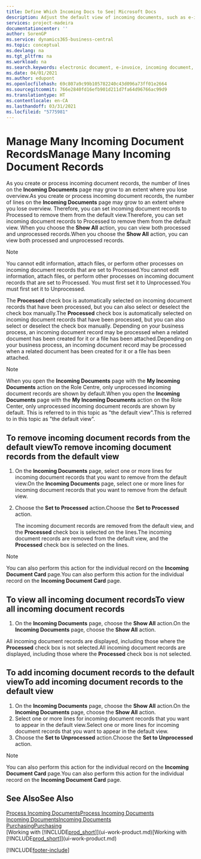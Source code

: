 ```yaml
---
title: Define Which Incoming Docs to See| Microsoft Docs
description: Adjust the default view of incoming documents, such as e-invoices, to improve your overview of processed and unprocessed records.
services: project-madeira
documentationcenter: ''
author: SorenGP
ms.service: dynamics365-business-central
ms.topic: conceptual
ms.devlang: na
ms.tgt_pltfrm: na
ms.workload: na
ms.search.keywords: electronic document, e-invoice, incoming document, OCR, ecommerce, document exchange, import invoice
ms.date: 04/01/2021
ms.author: edupont
ms.openlocfilehash: 69c807a9c99b105782240c43d096a73ff01e2664
ms.sourcegitcommit: 766e2840fd16efb901d211d7fa64d96766ac99d9
ms.translationtype: HT
ms.contentlocale: en-CA
ms.lasthandoff: 03/31/2021
ms.locfileid: "5775981"
---
```

# <a name="manage-many-incoming-document-records"></a><span data-ttu-id="0f00c-103">Manage Many Incoming Document Records</span><span class="sxs-lookup"><span data-stu-id="0f00c-103">Manage Many Incoming Document Records</span></span>
<span data-ttu-id="0f00c-104">As you create or process incoming document records, the number of lines on the **Incoming Documents** page may grow to an extent where you lose overview.</span><span class="sxs-lookup"><span data-stu-id="0f00c-104">As you create or process incoming document records, the number of lines on the **Incoming Documents** page may grow to an extent where you lose overview.</span></span> <span data-ttu-id="0f00c-105">Therefore, you can set incoming document records to Processed to remove them from the default view.</span><span class="sxs-lookup"><span data-stu-id="0f00c-105">Therefore, you can set incoming document records to Processed to remove them from the default view.</span></span> <span data-ttu-id="0f00c-106">When you choose the **Show All** action, you can view both processed and unprocessed records.</span><span class="sxs-lookup"><span data-stu-id="0f00c-106">When you choose the **Show All** action, you can view both processed and unprocessed records.</span></span>

> [!NOTE]  
>   <span data-ttu-id="0f00c-107">You cannot edit information, attach files, or perform other processes on incoming document records that are set to Processed.</span><span class="sxs-lookup"><span data-stu-id="0f00c-107">You cannot edit information, attach files, or perform other processes on incoming document records that are set to Processed.</span></span> <span data-ttu-id="0f00c-108">You must first set it to Unprocessed.</span><span class="sxs-lookup"><span data-stu-id="0f00c-108">You must first set it to Unprocessed.</span></span>

<span data-ttu-id="0f00c-109">The **Processed** check box is automatically selected on incoming document records that have been processed, but you can also select or deselect the check box manually.</span><span class="sxs-lookup"><span data-stu-id="0f00c-109">The **Processed** check box is automatically selected on incoming document records that have been processed, but you can also select or deselect the check box manually.</span></span> <span data-ttu-id="0f00c-110">Depending on your business process, an incoming document record may be processed when a related document has been created for it or a file has been attached.</span><span class="sxs-lookup"><span data-stu-id="0f00c-110">Depending on your business process, an incoming document record may be processed when a related document has been created for it or a file has been attached.</span></span>

> [!NOTE]  
>   <span data-ttu-id="0f00c-111">When you open the **Incoming Documents** page with the **My Incoming Documents** action on the Role Centre, only unprocessed incoming document records are shown by default.</span><span class="sxs-lookup"><span data-stu-id="0f00c-111">When you open the **Incoming Documents** page with the **My Incoming Documents** action on the Role Center, only unprocessed incoming document records are shown by default.</span></span> <span data-ttu-id="0f00c-112">This is referred to in this topic as "the default view".</span><span class="sxs-lookup"><span data-stu-id="0f00c-112">This is referred to in this topic as "the default view".</span></span>

## <a name="to-remove-incoming-document-records-from-the-default-view"></a><span data-ttu-id="0f00c-113">To remove incoming document records from the default view</span><span class="sxs-lookup"><span data-stu-id="0f00c-113">To remove incoming document records from the default view</span></span>
1. <span data-ttu-id="0f00c-114">On the **Incoming Documents** page, select one or more lines for incoming document records that you want to remove from the default view.</span><span class="sxs-lookup"><span data-stu-id="0f00c-114">On the **Incoming Documents** page, select one or more lines for incoming document records that you want to remove from the default view.</span></span>
2. <span data-ttu-id="0f00c-115">Choose the **Set to Processed** action.</span><span class="sxs-lookup"><span data-stu-id="0f00c-115">Choose the **Set to Processed** action.</span></span>

    <span data-ttu-id="0f00c-116">The incoming document records are removed from the default view, and the **Processed** check box is selected on the lines.</span><span class="sxs-lookup"><span data-stu-id="0f00c-116">The incoming document records are removed from the default view, and the **Processed** check box is selected on the lines.</span></span>

> [!NOTE]  
>   <span data-ttu-id="0f00c-117">You can also perform this action for the individual record on the **Incoming Document Card** page.</span><span class="sxs-lookup"><span data-stu-id="0f00c-117">You can also perform this action for the individual record on the **Incoming Document Card** page.</span></span>

## <a name="to-view-all-incoming-document-records"></a><span data-ttu-id="0f00c-118">To view all incoming document records</span><span class="sxs-lookup"><span data-stu-id="0f00c-118">To view all incoming document records</span></span>
1. <span data-ttu-id="0f00c-119">On the **Incoming Documents** page, choose the **Show All** action.</span><span class="sxs-lookup"><span data-stu-id="0f00c-119">On the **Incoming Documents** page, choose the **Show All** action.</span></span>

<span data-ttu-id="0f00c-120">All incoming document records are displayed, including those where the **Processed** check box is not selected.</span><span class="sxs-lookup"><span data-stu-id="0f00c-120">All incoming document records are displayed, including those where the **Processed** check box is not selected.</span></span>

## <a name="to-add-incoming-document-records-to-the-default-view"></a><span data-ttu-id="0f00c-121">To add incoming document records to the default view</span><span class="sxs-lookup"><span data-stu-id="0f00c-121">To add incoming document records to the default view</span></span>
1. <span data-ttu-id="0f00c-122">On the **Incoming Documents** page, choose the **Show All** action.</span><span class="sxs-lookup"><span data-stu-id="0f00c-122">On the **Incoming Documents** page, choose the **Show All** action.</span></span>
2. <span data-ttu-id="0f00c-123">Select one or more lines for incoming document records that you want to appear in the default view.</span><span class="sxs-lookup"><span data-stu-id="0f00c-123">Select one or more lines for incoming document records that you want to appear in the default view.</span></span>
3. <span data-ttu-id="0f00c-124">Choose the **Set to Unprocessed** action.</span><span class="sxs-lookup"><span data-stu-id="0f00c-124">Choose the **Set to Unprocessed** action.</span></span>  

> [!NOTE]  
>   <span data-ttu-id="0f00c-125">You can also perform this action for the individual record on the **Incoming Document Card** page.</span><span class="sxs-lookup"><span data-stu-id="0f00c-125">You can also perform this action for the individual record on the **Incoming Document Card** page.</span></span>

## <a name="see-also"></a><span data-ttu-id="0f00c-126">See Also</span><span class="sxs-lookup"><span data-stu-id="0f00c-126">See Also</span></span>
[<span data-ttu-id="0f00c-127">Process Incoming Documents</span><span class="sxs-lookup"><span data-stu-id="0f00c-127">Process Incoming Documents</span></span>](across-process-income-documents.md)  
[<span data-ttu-id="0f00c-128">Incoming Documents</span><span class="sxs-lookup"><span data-stu-id="0f00c-128">Incoming Documents</span></span>](across-income-documents.md)  
[<span data-ttu-id="0f00c-129">Purchasing</span><span class="sxs-lookup"><span data-stu-id="0f00c-129">Purchasing</span></span>](purchasing-manage-purchasing.md)  
<span data-ttu-id="0f00c-130">[Working with [!INCLUDE[prod_short](includes/prod_short.md)]](ui-work-product.md)</span><span class="sxs-lookup"><span data-stu-id="0f00c-130">[Working with [!INCLUDE[prod_short](includes/prod_short.md)]](ui-work-product.md)</span></span>


[!INCLUDE[footer-include](includes/footer-banner.md)]